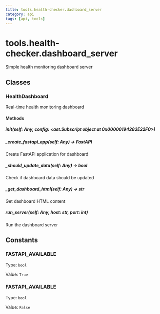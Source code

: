 ```yaml
---
title: tools.health-checker.dashboard_server
category: api
tags: [api, tools]
---
```


# tools.health-checker.dashboard_server

Simple health monitoring dashboard server

## Classes

### HealthDashboard

Real-time health monitoring dashboard

#### Methods

##### __init__(self: Any, config: <ast.Subscript object at 0x00000194283E22F0>)



##### _create_fastapi_app(self: Any) -> FastAPI

Create FastAPI application for dashboard

##### _should_update_data(self: Any) -> bool

Check if dashboard data should be updated

##### _get_dashboard_html(self: Any) -> str

Get dashboard HTML content

##### run_server(self: Any, host: str, port: int)

Run the dashboard server

## Constants

### FASTAPI_AVAILABLE

Type: `bool`

Value: `True`

### FASTAPI_AVAILABLE

Type: `bool`

Value: `False`

